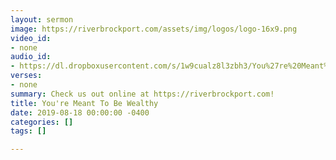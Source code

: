 ```yaml
---
layout: sermon
image: https://riverbrockport.com/assets/img/logos/logo-16x9.png
video_id:
- none
audio_id:
- https://dl.dropboxusercontent.com/s/1w9cualz8l3zbh3/You%27re%20Meant%20To%20Be%20Wealthy.mp3?dl=0
verses:
- none
summary: Check us out online at https://riverbrockport.com!
title: You're Meant To Be Wealthy
date: 2019-08-18 00:00:00 -0400
categories: []
tags: []

---
```

